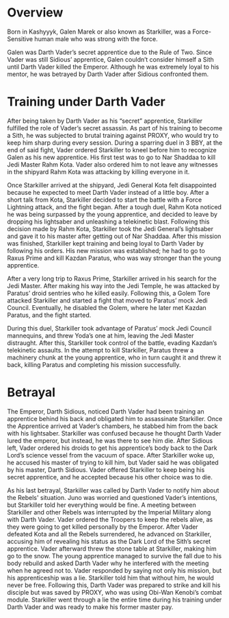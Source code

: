 # Overview

Born in Kashyyyk, Galen Marek or also known as Starkiller, was a Force-Sensitive human male who was strong with the force.

Galen was Darth Vader’s secret apprentice due to the Rule of Two.
Since Vader was still Sidious’ apprentice, Galen couldn’t consider himself a Sith until Darth Vader killed the Emperor.
Although he was extremely loyal to his mentor, he was betrayed by Darth Vader after Sidious confronted them.

# Training under Darth Vader

After being taken by Darth Vader as his “secret” apprentice, Starkiller fulfilled the role of Vader’s secret assassin.
As part of his training to become a Sith, he was subjected to brutal training against PROXY, who would try to keep him sharp during every session.
During a sparring duel in 3 BBY, at the end of said fight, Vader ordered Starkiller to kneel before him to recognize Galen as his new apprentice.
His first test was to go to Nar Shaddaa to kill Jedi Master Rahm Kota.
Vader also ordered him to not leave any witnesses in the shipyard Rahm Kota was attacking by killing everyone in it.

Once Starkiller arrived at the shipyard, Jedi General Kota felt disappointed because he expected to meet Darth Vader instead of a little boy.
After a short talk from Kota, Starkiller decided to start the battle with a Force Lightning attack, and the fight began.
After a tough duel, Rahm Kota noticed he was being surpassed by the young apprentice, and decided to leave by dropping his lightsaber and unleashing a telekinetic blast.
Following this decision made by Rahm Kota, Starkiller took the Jedi General’s lightsaber and gave it to his master after getting out of Nar Shaddaa.
After this mission was finished, Starkiller kept training and being loyal to Darth Vader by following his orders.
His new mission was established; he had to go to Raxus Prime and kill Kazdan Paratus, who was way stronger than the young apprentice.

After a very long trip to Raxus Prime, Starkiller arrived in his search for the Jedi Master.
After making his way into the Jedi Temple, he was attacked by Paratus’ droid sentries who he killed easily.
Following this, a Golem Tore attacked Starkiller and started a fight that moved to Paratus’ mock Jedi Council.
Eventually, he disabled the Golem, where he later met Kazdan Paratus, and the fight started.

During this duel, Starkiller took advantage of Paratus’ mock Jedi Council mannequins, and threw Yoda’s one at him, leaving the Jedi Master distraught.
After this, Starkiller took control of the battle, evading Kazdan’s telekinetic assaults.
In the attempt to kill Starkiller, Paratus threw a machinery chunk at the young apprentice, who in turn caught it and threw it back, killing Paratus and completing his mission successfully.

# Betrayal

The Emperor, Darth Sidious, noticed Darth Vader had been training an apprentice behind his back and obligated him to assassinate Starkiller.
Once the Apprentice arrived at Vader’s chambers, he stabbed him from the back with his lightsaber.
Starkiller was confused because he thought Darth Vader lured the emperor, but instead, he was there to see him die.
After Sidious left, Vader ordered his droids to get his apprentice’s body back to the Dark Lord’s science vessel from the vacuum of space.
After Starkiller woke up, he accused his master of trying to kill him, but Vader said he was obligated by his master, Darth Sidious.
Vader offered Starkiller to keep being his secret apprentice, and he accepted because his other choice was to die.

As his last betrayal, Starkiller was called by Darth Vader to notify him about the Rebels' situation.
Juno was worried and questioned Vader’s intentions, but Starkiller told her everything would be fine.
A meeting between Starkiller and other Rebels was interrupted by the Imperial Military along with Darth Vader.
Vader ordered the Troopers to keep the rebels alive, as they were going to get killed personally by the Emperor.
After Vader defeated Kota and all the Rebels surrendered, he advanced on Starkiller, accusing him of revealing his status as the Dark Lord of the Sith’s secret apprentice.
Vader afterward threw the stone table at Starkiller, making him go to the snow.
The young apprentice managed to survive the fall due to his body rebuild and asked Darth Vader why he interfered with the meeting when he agreed not to.
Vader responded by saying not only his mission, but his apprenticeship was a lie.
Starkiller told him that without him, he would never be free.
Following this, Darth Vader was prepared to strike and kill his disciple but was saved by PROXY, who was using Obi-Wan Kenobi’s combat module.
Starkiller went through a lie the entire time during his training under Darth Vader and was ready to make his former master pay.

